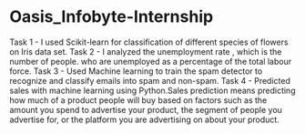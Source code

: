 # Oasis_Infobyte-Internship
Task 1 - I used Scikit-learn for classification of different species of flowers on Iris data set.
Task 2 - I analyzed the unemployment rate , which is the number of people.
who are unemployed as a percentage of the total labour force.
Task 3 - Used Machine learning to train the spam detector to recognize and classify emails into spam and non-spam. 
Task 4 - Predicted sales with machine learning using Python.Sales prediction means predicting how much of a product people will buy based on factors
such as the amount you spend to advertise your product, the segment of people you
advertise for, or the platform you are advertising on about your product.
